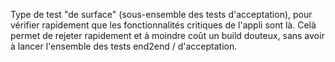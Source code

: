 Type de test "de surface" (sous-ensemble des tests d'acceptation), pour vérifier rapidement que les fonctionnalités critiques de l'appli sont là. Celà permet de rejeter rapidement et à moindre coût un build douteux, sans avoir à lancer l'ensemble des tests end2end / d'acceptation.